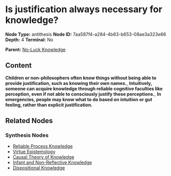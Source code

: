 # Is justification always necessary for knowledge?

**Node Type:** antithesis
**Node ID:** 7aa587f4-a284-4b63-b653-08ae3a323e66
**Depth:** 4
**Terminal:** No

**Parent:** [No-Luck Knowledge](no-luck-knowledge-synthesis-36535539-0fb8-4bd7-8a42-427e858f1985.md)

## Content

**Children or non-philosophers often know things without being able to provide justification, such as knowing their own names.**, **Intuitively, someone can acquire knowledge through reliable cognitive faculties like perception, even if not able to consciously justify these perceptions.**, **In emergencies, people may know what to do based on intuition or gut feeling, rather than explicit justification.**

## Related Nodes

### Synthesis Nodes

- [Reliable Process Knowledge](reliable-process-knowledge-synthesis-524ede07-6aca-43e0-abdd-8a969a8c3f50.md)
- [Virtue Epistemology](virtue-epistemology-synthesis-2f952070-a1d6-4cdf-b58a-e454c3b40b80.md)
- [Causal Theory of Knowledge](causal-theory-of-knowledge-synthesis-b805d318-c44d-4b09-ac15-b8c0fd782084.md)
- [Infant and Non-Reflective Knowledge](infant-and-non-reflective-knowledge-synthesis-1734c287-dcc7-4f44-8caf-93e9964516dd.md)
- [Dispositional Knowledge](dispositional-knowledge-synthesis-7f4fc1ed-eb0c-4a29-a7ee-99d7eb954863.md)
